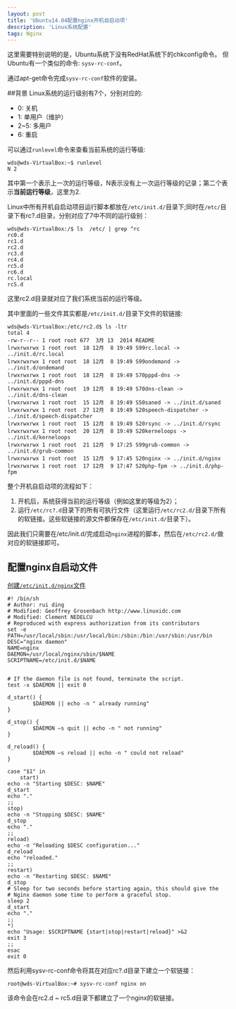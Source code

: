 ```yaml
---
layout: post
title: 'Ubuntu14.04配置nginx开机自启动项'
description: 'Linux系统配置'
tags: Nginx
---
```



这里需要特别说明的是，Ubuntu系统下没有RedHat系统下的chkconfig命令。
但Ubuntu有一个类似的命令: `sysv-rc-conf`。

通过apt-get命令完成`sysv-rc-conf`软件的安装。

##背景
Linux系统的运行级别有7个，分别对应的:

* 0: 关机
* 1: 单用户（维护）
* 2~5: 多用户
* 6: 重启

可以通过`runlevel`命令来查看当前系统的运行等级:

```
wds@wds-VirtualBox:~$ runlevel
N 2
```

其中第一个表示上一次的运行等级，N表示没有上一次运行等级的记录；第二个表示**当前运行等级**，这里为2.

Linux中所有开机自启动项目运行脚本都放在`/etc/init.d/`目录下;同时在`/etc/`目录下有rc?.d目录，分别对应了7中不同的运行级别：

```
wds@wds-VirtualBox:/$ ls  /etc/ | grep ^rc
rc0.d
rc1.d
rc2.d
rc3.d
rc4.d
rc5.d
rc6.d
rc.local
rcS.d
```
这里rc2.d目录就对应了我们系统当前的运行等级。

其中里面的一些文件其实都是`/etc/init.d/`目录下文件的软链接:

```
wds@wds-VirtualBox:/etc/rc2.d$ ls -ltr
total 4
-rw-r--r-- 1 root root 677  3月 13  2014 README
lrwxrwxrwx 1 root root  18 12月  8 19:49 S99rc.local -> ../init.d/rc.local
lrwxrwxrwx 1 root root  18 12月  8 19:49 S99ondemand -> ../init.d/ondemand
lrwxrwxrwx 1 root root  18 12月  8 19:49 S70pppd-dns -> ../init.d/pppd-dns
lrwxrwxrwx 1 root root  19 12月  8 19:49 S70dns-clean -> ../init.d/dns-clean
lrwxrwxrwx 1 root root  15 12月  8 19:49 S50saned -> ../init.d/saned
lrwxrwxrwx 1 root root  27 12月  8 19:49 S20speech-dispatcher -> ../init.d/speech-dispatcher
lrwxrwxrwx 1 root root  15 12月  8 19:49 S20rsync -> ../init.d/rsync
lrwxrwxrwx 1 root root  20 12月  8 19:49 S20kerneloops -> ../init.d/kerneloops
lrwxrwxrwx 1 root root  21 12月  9 17:25 S99grub-common -> ../init.d/grub-common
lrwxrwxrwx 1 root root  15 12月  9 17:45 S20nginx -> ../init.d/nginx
lrwxrwxrwx 1 root root  17 12月  9 17:47 S20php-fpm -> ../init.d/php-fpm
```
整个开机自启动项的流程如下：

1. 开机后，系统获得当前的运行等级（例如这里的等级为2）；
2. 运行`/etc/rc?.d`目录下的所有可执行文件（这里运行`/etc/rc2.d/`目录下所有的软链接。这些软链接的源文件都保存在`/etc/init.d/`目录下）。

因此我们只需要在/etc/init.d/完成启动`nginx`进程的脚本，然后在`/etc/rc2.d/`做对应的软链接即可。



## 配置nginx自启动文件

[创建`/etc/init.d/nginx`文件](http://www.linuxidc.com/Linux/2011-10/45735.htm)

```
#! /bin/sh
# Author: rui ding
# Modified: Geoffrey Grosenbach http://www.linuxidc.com
# Modified: Clement NEDELCU
# Reproduced with express authorization from its contributors
set -e
PATH=/usr/local/sbin:/usr/local/bin:/sbin:/bin:/usr/sbin:/usr/bin
DESC="nginx daemon"
NAME=nginx
DAEMON=/usr/local/nginx/sbin/$NAME
SCRIPTNAME=/etc/init.d/$NAME


# If the daemon file is not found, terminate the script.
test -x $DAEMON || exit 0

d_start() {
        $DAEMON || echo -n " already running"
}

d_stop() {
        $DAEMON –s quit || echo -n " not running"
}

d_reload() {
        $DAEMON –s reload || echo -n " could not reload"
}

case "$1" in
	start)
echo -n "Starting $DESC: $NAME"
d_start
echo "."
;;
stop)
echo -n "Stopping $DESC: $NAME"
d_stop
echo "."
;;
reload)
echo -n "Reloading $DESC configuration..."
d_reload
echo "reloaded."
;;
restart)
echo -n "Restarting $DESC: $NAME"
d_stop
# Sleep for two seconds before starting again, this should give the
# Nginx daemon some time to perform a graceful stop.
sleep 2
d_start
echo "."
;;
*)
echo "Usage: $SCRIPTNAME {start|stop|restart|reload}" >&2
exit 3
;;
esac
exit 0
```

然后利用sysv-rc-conf命令将其在对应rc?.d目录下建立一个软链接：

```
root@wds-VirtualBox:~# sysv-rc-conf nginx on
```

该命令会在rc2.d ~ rc5.d目录下都建立了一个nginx的软链接。
